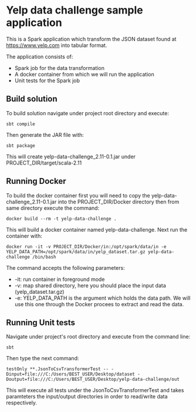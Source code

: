 # Yelp data challenge sample application
This is a Spark application which transform the JSON dataset found at https://www.yelp.com into tabular format. 

The application consists of:
* Spark job for the data transformation
* A docker container from which we will run the application
* Unit tests for the Spark job

## Build solution
To build solution navigate under project root directory and execute:
```
sbt compile
```

Then generate the JAR file with:
```
sbt package
```

This will create yelp-data-challenge_2.11-0.1.jar under PROJECT_DIR/target/scala-2.11

## Running Docker
To build the docker container first you will need to copy the yelp-data-challenge_2.11-0.1.jar into the PROJECT_DIR/Docker directory then from same directory execute the command:

```
docker build --rm -t yelp-data-challenge .
```
This will build a docker container named yelp-data-challenge. Next run the container with:

```
docker run -it -v PROJECT_DIR/Docker/in:/opt/spark/data/in -e YELP_DATA_PATH=/opt/spark/data/in/yelp_dataset.tar.gz yelp-data-challenge /bin/bash
```
The command accepts the following parameters:

* -it: run container in foreground mode
* -v: map shared directory, here you should place the input data (yelp_dataset.tar.gz)
* -e: YELP_DATA_PATH is the argument which holds the data path. We will use this one through the Docker procees to extract and read the data.

## Running Unit tests
Navigate under project's root directory and execute from the command line:
```
sbt
```

Then type the next command:
```
testOnly **.JsonToCsvTransformerTest -- -Dinput=file:///C:/Users/BEST_USER/Desktop/dataset -Doutput=file:///C:/Users/BEST_USER/Desktop/yelp-data-challenge/out
```

This will execute all tests under the JsonToCsvTransformerTest and takes paramteters the input/output directories in order to read/write data respectively.  


